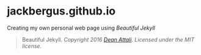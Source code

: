 # jackbergus.github.io

Creating my own personal web page using *Beautiful Jekyll*

> Beautiful Jekyll. *Copyright 2016 [Dean Attali](http://deanattali.com). Licensed under the MIT license.*
